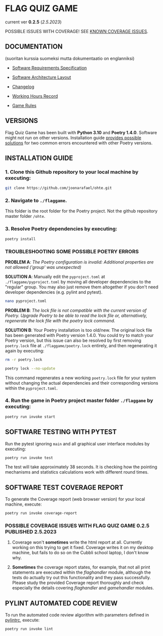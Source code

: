 # FLAG QUIZ GAME

current ver **0.2.5** (*2.5.2023*)

POSSIBLE ISSUES WITH COVERAGE! SEE [KNOWN COVERAGE ISSUES](./README.md#possible-coverage-issues-with-flag-quiz-game-0.2.5-published-2.5.2023).

## DOCUMENTATION

(suoritan kurssia suomeksi mutta dokumentaatio on englanniksi)

- [Software Requirements Specification](./documentation/requirements_specification.md)

- [Software Architecture Layout](./documentation/architecture.md)

- [Changelog](./documentation/changelog.md)

- [Working Hours Record](./documentation/working_hours_record.md)

- [Game Rules](./flaggame/src/gamerules.txt)

## VERSIONS

Flag Quiz Game has been built with **Python 3.10** and **Poetry 1.4.0**. Software might not run on other versions. Installation guide [provides possible solutions](./README.md#troubleshooting-some-possible-poetry-errors) for two common errors encountered with other Poetry versions.

## INSTALLATION GUIDE

### 1. Clone this Github repository to your local machine by executing:

```bash
git clone https://github.com/joonarafael/ohte.git
```

### 2. Navigate to `./flaggame`.

This folder is the root folder for the Poetry project. Not the github repository master folder `/ohte`.

### 3. Resolve Poetry dependencies by executing:

```bash
poetry install
```

### TROUBLESHOOTING SOME POSSIBLE POETRY ERRORS

**PROBLEM A**: *The Poetry configuration is invalid: Additional properties are not allowed ('group' was unexpected)*

**SOLUTION A**: Manually edit the `pyproject.toml` at `./flaggame/pyproject.toml` by moving all developer dependencies to the "regular" group. You may also just remove them altogether if you don't need developer dependencies (e.g. pylint and pytest).

```bash
nano pyproject.toml
```

**PROBLEM B**: *The lock file is not compatible with the current version of Poetry. Upgrade Poetry to be able to read the lock file or, alternatively, regenerate the lock file with the poetry lock command.*

**SOLUTION B**: Your Poetry installation is too old/new. The original lock file has been generated with Poetry version 1.4.0. You could try to match your Poetry version, but this issue can also be resolved by first removing `poetry.lock` file at `./flaggame/poetry.lock` entirely, and then regenerating it again by executing:

```bash
rm -r poetry.lock
```

```bash
poetry lock --no-update
```

This command regenerates a new working `poetry.lock` file for your system without changing the actual dependencies and their corresponding versions within the `pyproject.toml`.

### 4. Run the game in Poetry project master folder `./flaggame` by executing:

```bash
poetry run invoke start
```

## SOFTWARE TESTING WITH PYTEST

Run the pytest ignoring `main` and all graphical user interface modules by executing:

```bash
poetry run invoke test
```

The test will take approximately 38 seconds. It is checking how the pointing mechanisms and statistics calculations work with different round times.

## SOFTWARE TEST COVERAGE REPORT

To generate the Coverage report (web browser version) for your local machine, execute:

```bash
poetry run invoke coverage-report
```

### POSSIBLE COVERAGE ISSUES WITH FLAG QUIZ GAME 0.2.5 PUBLISHED 2.5.2023

1) Coverage won't **sometimes** write the html report at all. Currently working on this trying to get it fixed. Coverage writes it on my desktop machine, but fails to do so on the Cubbli school laptop, I don't know why.

2) **Sometimes** the coverage report states, for example, that not all print statements are executed within the *flaghandler* module, although the tests do actually try out this functionality and they pass successfully. Please study the provided Coverage report thoroughly and check especially the details covering *flaghandler* and *gamehandler* modules.

## PYLINT AUTOMATED CODE REVIEW

To run the automated code review algorithm with parameters defined in [pylintrc](./flaggame/.pylintrc), execute:

```bash
poetry run invoke lint
```
